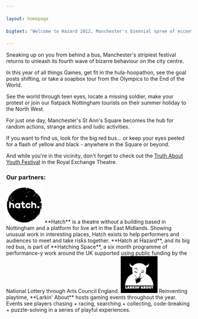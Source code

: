 ```yaml
---

layout: homepage

bigtext: "Welcome to Hazard 2012, Manchester's biennial spree of eccentricity.  We're now counting down the hours til we burst into the City Centre in a yellow stripey blaze!"

---
```


Sneaking up on you from behind a bus, Manchester's stripiest festival returns to unleash its fourth wave of bizarre behaviour on the city centre. 

In this year of all things Games, get fit in the hula-hoopathon, see the goal posts shifting, or take a soapbox tour from the Olympics to the End of the World. 

See the world through teen eyes, locate a missing soldier, make your protest or join our flatpack Nottingham tourists on their summer holiday to the North West.

For just one day, Manchester's St Ann's Square becomes the hub for random actions, strange antics and ludic activities.    

If you want to find us, look for the big red bus… or keep your eyes peeled for a flash of yellow and black - anywhere in the Square or beyond.

And while you're in the vicinity, don't forget to check out the [Truth About Youth Festival](http://www.royalexchange.co.uk/TaY.aspx?page=796) in the Royal Exchange Theatre. 

### Our partners:
<img src="assets/images/hatch.png" alt="Hatch" class="inline"> 
**Hatch** is a theatre without a building based in Nottingham and a platform for live art in the East Midlands. Showing unusual work in interesting places, Hatch exists to help performers and audiences to meet and take risks together. **Hatch at Hazard**, and its big red bus, is part of **Hatching Space**, a six month programme of performance-y work around the UK supported using public funding by the National Lottery through Arts Council England.

<img src="assets/images/larkin.png" alt="Larkin About" class="inline">
Reinventing playtime, **Larkin' About** hosts gaming events throughout the year.  Events see players chasing + racing, searching + collecting, code-breaking + puzzle-solving in a series of playful experiences.